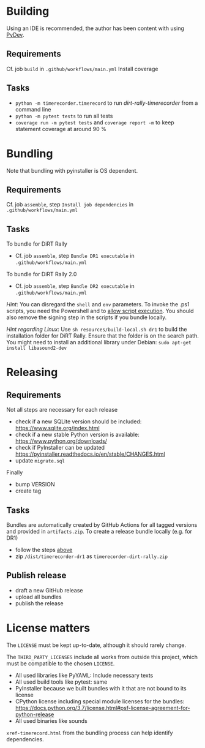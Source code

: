 # Building

Using an IDE is recommended, the author has been content with using [PyDev](https://www.pydev.org/). 

## Requirements
Cf. job `build` in `.github/workflows/main.yml`
Install coverage

## Tasks
- `python -m timerecorder.timerecord` to run *dirt-rally-timerecorder* from a command line
- `python -m pytest tests` to run all tests
- `coverage run -m pytest tests` and `coverage report -m` to keep statement coverage at around 90 %

# Bundling

Note that bundling with pyinstaller is OS dependent.

## Requirements
Cf. job `assemble`, step `Install job dependencies` in `.github/workflows/main.yml`

## Tasks

To bundle for DiRT Rally
* Cf. job `assemble`, step `Bundle DR1 executable` in `.github/workflows/main.yml`

To bundle for DiRT Rally 2.0
* Cf. job `assemble`, step `Bundle DR2 executable` in `.github/workflows/main.yml`

*Hint*: You can disregard the `shell` and `env` parameters. To invoke the .ps1 scripts, you need the Powershell and to [allow script execution](https://docs.microsoft.com/en-us/powershell/module/microsoft.powershell.core/about/about_execution_policies?view=powershell-7). You should also remove the signing step in the scripts if you bundle locally.

*Hint regarding Linux*: Use `sh resources/build-local.sh dr1` to build the installation folder for DiRT Rally. Ensure that the folder is on the search path. You might need to install an additional library under Debian: `sudo apt-get install libasound2-dev`

# Releasing

## Requirements
Not all steps are necessary for each release
- check if a new SQLite version should be included: https://www.sqlite.org/index.html
- check if a new stable Python version is available: https://www.python.org/downloads/
- check if PyInstaller can be updated https://pyinstaller.readthedocs.io/en/stable/CHANGES.html
- update `migrate.sql`

Finally
- bump VERSION
- create tag

## Tasks

Bundles are automatically created by GitHub Actions for all tagged versions and provided in `artifacts.zip`. To create a release bundle locally (e.g. for DR1)
- follow the steps [above](#bundling)
- zip `/dist/timerecorder-dr1` as `timerecorder-dirt-rally.zip`

## Publish release
- draft a new GitHub release
- upload all bundles
- publish the release

# License matters
The `LICENSE` must be kept up-to-date, although it should rarely change.  

The `THIRD_PARTY_LICENSES` include all works from outside this project, which must be compatible to the chosen `LICENSE`.
- All used libraries like PyYAML: Include necessary texts
- All used build tools like pytest: same
- PyInstaller because we built bundles with it that are not bound to its license
- CPython license including special module licenses for the bundles: https://docs.python.org/3.7/license.html#psf-license-agreement-for-python-release
- All used binaries like sounds

`xref-timerecord.html` from the bundling process can help identify dependencies.
